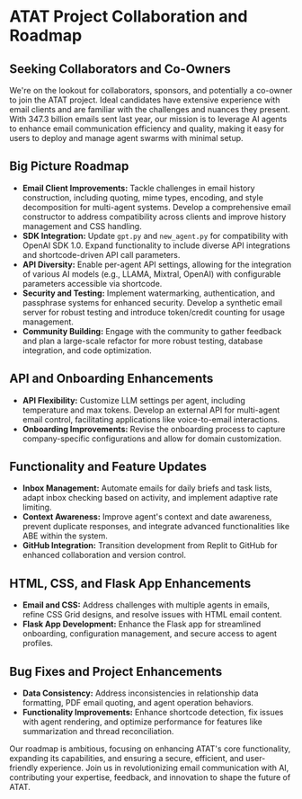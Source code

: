 # ATAT Project Collaboration and Roadmap

## Seeking Collaborators and Co-Owners

We're on the lookout for collaborators, sponsors, and potentially a co-owner to join the ATAT project. Ideal candidates have extensive experience with email clients and are familiar with the challenges and nuances they present. With 347.3 billion emails sent last year, our mission is to leverage AI agents to enhance email communication efficiency and quality, making it easy for users to deploy and manage agent swarms with minimal setup.

## Big Picture Roadmap

- **Email Client Improvements:** Tackle challenges in email history construction, including quoting, mime types, encoding, and style decomposition for multi-agent systems. Develop a comprehensive email constructor to address compatibility across clients and improve history management and CSS handling.
- **SDK Integration:** Update `gpt.py` and `new_agent.py` for compatibility with OpenAI SDK 1.0. Expand functionality to include diverse API integrations and shortcode-driven API call parameters.
- **API Diversity:** Enable per-agent API settings, allowing for the integration of various AI models (e.g., LLAMA, Mixtral, OpenAI) with configurable parameters accessible via shortcode.
- **Security and Testing:** Implement watermarking, authentication, and passphrase systems for enhanced security. Develop a synthetic email server for robust testing and introduce token/credit counting for usage management.
- **Community Building:** Engage with the community to gather feedback and plan a large-scale refactor for more robust testing, database integration, and code optimization.

## API and Onboarding Enhancements

- **API Flexibility:** Customize LLM settings per agent, including temperature and max tokens. Develop an external API for multi-agent email control, facilitating applications like voice-to-email interactions.
- **Onboarding Improvements:** Revise the onboarding process to capture company-specific configurations and allow for domain customization.

## Functionality and Feature Updates

- **Inbox Management:** Automate emails for daily briefs and task lists, adapt inbox checking based on activity, and implement adaptive rate limiting.
- **Context Awareness:** Improve agent's context and date awareness, prevent duplicate responses, and integrate advanced functionalities like ABE within the system.
- **GitHub Integration:** Transition development from Replit to GitHub for enhanced collaboration and version control.

## HTML, CSS, and Flask App Enhancements

- **Email and CSS:** Address challenges with multiple agents in emails, refine CSS Grid designs, and resolve issues with HTML email content.
- **Flask App Development:** Enhance the Flask app for streamlined onboarding, configuration management, and secure access to agent profiles.

## Bug Fixes and Project Enhancements

- **Data Consistency:** Address inconsistencies in relationship data formatting, PDF email quoting, and agent operation behaviors.
- **Functionality Improvements:** Enhance shortcode detection, fix issues with agent rendering, and optimize performance for features like summarization and thread reconciliation.

Our roadmap is ambitious, focusing on enhancing ATAT's core functionality, expanding its capabilities, and ensuring a secure, efficient, and user-friendly experience. Join us in revolutionizing email communication with AI, contributing your expertise, feedback, and innovation to shape the future of ATAT.
